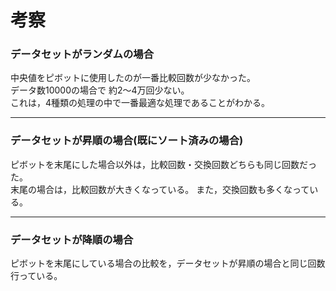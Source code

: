 # 考察

### データセットがランダムの場合

中央値をピボットに使用したのが一番比較回数が少なかった。  
データ数10000の場合で 約2～4万回少ない。  
これは，4種類の処理の中で一番最適な処理であることがわかる。

---

### データセットが昇順の場合(既にソート済みの場合)

ピボットを末尾にした場合以外は，比較回数・交換回数どちらも同じ回数だった。  
末尾の場合は，比較回数が大きくなっている。
また，交換回数も多くなっている。

---

### データセットが降順の場合

ピボットを末尾にしている場合の比較を，データセットが昇順の場合と同じ回数行っている。  
